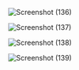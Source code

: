 ![Screenshot (136)](https://user-images.githubusercontent.com/70715947/214093100-61820ece-fe59-4373-9908-d720a9caa147.png)

![Screenshot (137)](https://user-images.githubusercontent.com/70715947/214093130-90e21454-1996-4735-b4f6-dfda6cb8ed90.png)

![Screenshot (138)](https://user-images.githubusercontent.com/70715947/214093137-35b8e244-8319-430e-a40f-e7b8bd7cb2bb.png)


![Screenshot (139)](https://user-images.githubusercontent.com/70715947/214093142-7a268031-1ff1-419e-bd60-abc2d61c9beb.png)

